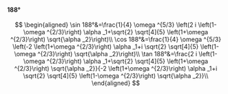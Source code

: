 #### 188°

$$
\begin{aligned}
\sin 188°&=\frac{1}{4} \omega ^{5/3} \left(2 i \left(1-\omega ^{2/3}\right) \alpha _1+\sqrt{2} \sqrt[4]{5} \left(1+\omega ^{2/3}\right) \sqrt{\alpha _2}\right)\\
\cos 188°&=\frac{1}{4} \omega ^{5/3} \left(-2 \left(1+\omega ^{2/3}\right) \alpha _1+i \sqrt{2} \sqrt[4]{5} \left(1-\omega ^{2/3}\right) \sqrt{\alpha _2}\right)\\
\tan 188°&=\frac{2 i \left(1-\omega ^{2/3}\right) \alpha _1+\sqrt{2} \sqrt[4]{5} \left(1+\omega ^{2/3}\right) \sqrt{\alpha _2}}{-2 \left(1+\omega ^{2/3}\right)
\alpha _1+i \sqrt{2} \sqrt[4]{5} \left(1-\omega ^{2/3}\right) \sqrt{\alpha _2}}\\
\end{aligned}
$$

